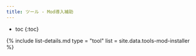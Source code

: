```yaml
---
title: ツール - Mod導入補助
---
```


- toc
{:toc}

{% include list-details.md
  type = "tool"
  list = site.data.tools-mod-installer
%}
